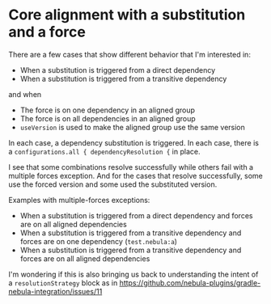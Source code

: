 # Core alignment with a substitution and a force

There are a few cases that show different behavior that I'm interested in:

* When a substitution is triggered from a direct dependency
* When a substitution is triggered from a transitive dependency

and when

* The force is on one dependency in an aligned group
* The force is on all dependencies in an aligned group
* `useVersion` is used to make the aligned group use the same version

In each case, a dependency substitution is triggered. In each case, there is a `configurations.all { dependencyResolution {` in place.

I see that some combinations resolve successfully while others fail with a multiple forces exception. And for the cases that resolve successfully, some use the forced version and some used the substituted version.

Examples with multiple-forces exceptions:

* When a substitution is triggered from a direct dependency and forces are on all aligned dependencies
* When a substitution is triggered from a transitive dependency and forces are on one dependency (`test.nebula:a`)
* When a substitution is triggered from a transitive dependency and forces are on all aligned dependencies

I'm wondering if this is also bringing us back to understanding the intent of a `resolutionStrategy` block as in <https://github.com/nebula-plugins/gradle-nebula-integration/issues/11>
